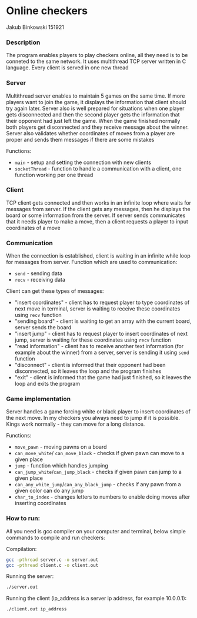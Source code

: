 # Online checkers
Jakub Binkowski 151921

### Description
The program enables players to play checkers online, all they need is to be conneted to the same network. It uses multithread TCP server written in C language. Every client is served in one new thread

### Server
Multithread server enables to maintain 5 games on the same time. If more players want to join the game, it displays the information that client should try again later. Server also is well prepared for situations when one player gets disconnected and then the second player gets the information that their opponent had just left the game. When the game finished normally both players get disconnected and they receive message about the winner. Server also validates whether coordinates of moves from a player are proper and sends them messages if there are some mistakes

Functions:
- `main` - setup and setting the connection with new clients
- `socketThread` - function to handle a communication with a client, one function working per one thread

### Client
TCP client gets connected and then works in an infinite loop where waits for messages from server. If the client gets any messages, then he displays the board or some information from the server. If server sends communicates that it needs player to make a move, then a client requests a player to input coordinates of a move

### Communication
When the connection is established, client is waiting in an infinite while loop for messages from server. Function which are used to communication:
- `send` - sending data
- `recv` - receiving data

Client can get these types of messages:
- "insert coordinates" - client has to request player to type coordinates of next move in terminal, server is waiting to receive these coordinates using `recv` function
- "sending board" - client is waiting to get an array with the current board, server sends the board
- "insert jump" - client has to request player to insert coordinates of next jump, server is waiting for these coordinates using `recv` function
- "read information" - client has to receive another text information (for example about the winner) from a server, server is sending it using `send` function
- "disconnect" - client is informed that their opponent had been disconnected, so it leaves the loop and the program finishes
- "exit" - client is informed that the game had just finished, so it leaves the loop and exits the program

### Game implementation
Server handles a game forcing white or black player to insert coordinates of the next move. In my checkers you always need to jump if it is possible. Kings work normally - they can move for a long distance.

Functions:
- `move_pawn` - moving pawns on a board
- `can_move_white`/ `can_move_black` - checks if given pawn can move to a given place
- `jump` - function which handles jumping
- `can_jump_white`/`can_jump_black` - checks if given pawn can jump to a given place
- `can_any_white_jump`/`can_any_black_jump` - checks if any pawn from a given color can do any jump
- `char_to_index` - changes letters to numbers to enable doing moves after inserting coordinates


### How to run:
All you need is gcc compiler on your computer and terminal, below simple commands to compile and run checkers:

Compilation:
```bash
gcc -pthread server.c -o server.out
gcc -pthread client.c -o client.out
```
Running the server:
```bash
./server.out
```
Running the client (ip_address is a server ip address, for example 10.0.0.1):
```bash
./client.out ip_address
```

